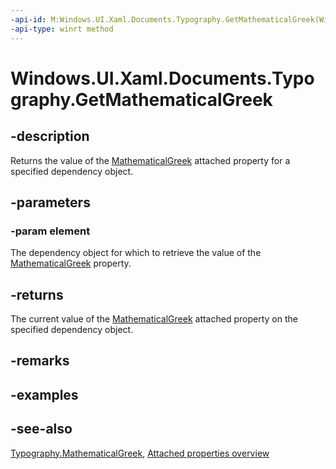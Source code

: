 ```yaml
---
-api-id: M:Windows.UI.Xaml.Documents.Typography.GetMathematicalGreek(Windows.UI.Xaml.DependencyObject)
-api-type: winrt method
---
```


<!-- Method syntax
public bool GetMathematicalGreek(Windows.UI.Xaml.DependencyObject element)
-->

# Windows.UI.Xaml.Documents.Typography.GetMathematicalGreek

## -description
Returns the value of the [MathematicalGreek](typography_mathematicalgreek.md) attached property for a specified dependency object.



## -parameters
### -param element
The dependency object for which to retrieve the value of the [MathematicalGreek](typography_mathematicalgreek.md) property.

## -returns
The current value of the [MathematicalGreek](typography_mathematicalgreek.md) attached property on the specified dependency object.

## -remarks

## -examples

## -see-also

[Typography.MathematicalGreek](typography_mathematicalgreek.md), [Attached properties overview](/windows/uwp/xaml-platform/attached-properties-overview)
